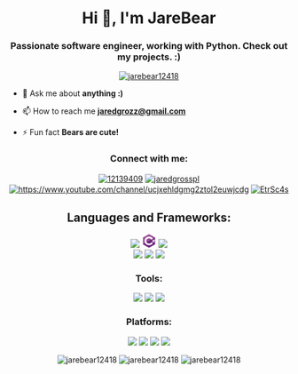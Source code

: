 <h1 align="center">Hi 👋, I'm JareBear</h1>
<h3 align="center">Passionate software engineer, working with Python. Check out my projects. :)</h3>

<p align="center"> <a href="https://github.com/ryo-ma/github-profile-trophy"><img src="https://github-profile-trophy.vercel.app/?username=jarebear12418" alt="jarebear12418" /></a> </p>

- 💬 Ask me about **anything :)**

- 📫 How to reach me **jaredgrozz@gmail.com**

- ⚡ Fun fact **Bears are cute!**

<h3 align="center">Connect with me:</h3>
<p align="center">
<a href="https://stackoverflow.com/users/12139409" target="blank"><img align="center" src="https://cdn.jsdelivr.net/npm/simple-icons@3.0.1/icons/stackoverflow.svg" alt="12139409" height="30" width="40" /></a>
<a href="https://instagram.com/jaredgrosspl" target="blank"><img align="center" src="https://cdn.jsdelivr.net/npm/simple-icons@3.0.1/icons/instagram.svg" alt="jaredgrosspl" height="30" width="40" /></a>
<a href="https://www.youtube.com/c/https://www.youtube.com/channel/ucjxehldgmg2ztol2euwjcdg" target="blank"><img align="center" src="https://cdn.jsdelivr.net/npm/simple-icons@3.0.1/icons/youtube.svg" alt="https://www.youtube.com/channel/ucjxehldgmg2ztol2euwjcdg" height="30" width="40" /></a>
<a href="https://discord.gg/EtrSc4s" target="blank"><img align="center" src="https://cdn.jsdelivr.net/npm/simple-icons@3.0.1/icons/discord.svg" alt="EtrSc4s" height="30" width="40" /></a>
</p>

<h2 align="center">Languages and Frameworks:</h2>
<p align="center">
<code><img width="10%" src="https://www.vectorlogo.zone/logos/python/python-ar21.svg"></code>
<code><img width="5%" src="https://raw.githubusercontent.com/devicons/devicon/master/icons/csharp/csharp-original.svg"></code>
<code><img width="10%" src="https://www.vectorlogo.zone/logos/arduino/arduino-ar21.svg"></code>
<br />
<code><img width="10%" src="https://www.vectorlogo.zone/logos/opencv/opencv-ar21.svg"></code>
<code><img width="5%" src="https://cdn.icon-icons.com/icons2/2107/PNG/512/file_type_kivy_icon_130489.png"></code>
<code><img width="10%" src="https://www.vectorlogo.zone/logos/qtio/qtio-ar21.svg"></code>
<br />
</p>
<h3 align="center">Tools:</h3>
<p align="center">
<code><img width="10%" src="https://www.vectorlogo.zone/logos/visualstudio_code/visualstudio_code-ar21.svg"></code>
<code><img width="10%" src="https://www.vectorlogo.zone/logos/apple_xcode/apple_xcode-ar21.svg"></code>
<code><img width="10%" src="https://www.vectorlogo.zone/logos/unity3d/unity3d-ar21.svg"></code>
</p>
<h3 align="center">Platforms:</h3>
<p align="center">
<code><img width="15%" src="https://external-content.duckduckgo.com/iu/?u=https%3A%2F%2Fupload.wikimedia.org%2Fwikipedia%2Fcommons%2Fthumb%2F7%2F76%2FKubuntu_logo_and_wordmark.svg%2F1024px-Kubuntu_logo_and_wordmark.svg.png%3Fref%3Dschemecolor&f=1&nofb=1"></code>
<code><img width="8%" src="https://upload.wikimedia.org/wikipedia/commons/8/84/Unofficial_fan_made_Windows_7_logo_variant.svg"></code>
<code><img width="10%" src="https://www.vectorlogo.zone/logos/android/android-ar21.svg"></code>
<code><img width="10%" src="https://www.vectorlogo.zone/logos/apple/apple-ar21.svg"></code>
</p>

<p align="center">
<img src="https://github-readme-stats.vercel.app/api?username=jarebear12418&show_icons=true&theme=dark&locale=en" alt="jarebear12418" width="350" height="200"/>

<img src="https://github-readme-stats.vercel.app/api/top-langs?username=jarebear12418&show_icons=true&theme=dark&locale=en&layout=compact" alt="jarebear12418" width="350" height="200"/>

<img src="https://github-readme-streak-stats.herokuapp.com/?user=jarebear12418&theme=dark" alt="jarebear12418" width="350" height="200"/>
</p>
